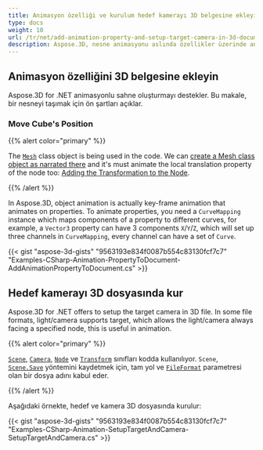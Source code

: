 ```yaml
---
title: Animasyon özelliği ve kurulum hedef kamerayı 3D belgesine ekleyin
type: docs
weight: 10
url: /tr/net/add-animation-property-and-setup-target-camera-in-3d-document/
description: Aspose.3D, nesne animasyonu aslında özellikler üzerinde animasyonlar yapan anahtar çerçeve animasyonudur. Özellikleri canlandırmak için, bir mülkün bileşenlerini farklı eğrilere eşleştiren bir eğrileme örneğine ihtiyacınız vardır, örneğin, bir vector3 özelliği, üç kanalı eğrilemede kuracak 3 bileşen x/y/z'ye sahip olabilir, her kanal bir eğri kümesine sahip olabilir.
---
```

##  **Animasyon özelliğini 3D belgesine ekleyin**
Aspose.3D for .NET animasyonlu sahne oluşturmayı destekler. Bu makale, bir nesneyi taşımak için ön şartları açıklar.
###  **Move Cube's Position**
{{% alert color="primary" %}}

The [`Mesh`](https://reference.aspose.com/3d/net/aspose.threed.entities/mesh) class object is being used in the code. We can [create a Mesh class object as narrated there](/3d/net/create-and-read-an-existing-3d-scene/) and it's must animate the local translation property of the node too: [Adding the Transformation to the Node](/3d/net/adding-transformation-to-the-node/).

{{% /alert %}}

In Aspose.3D, object animation is actually key-frame animation that animates on properties. To animate properties, you need a `CurveMapping` instance which maps components of a property to different curves, for example, a `Vector3` property can have 3 components `X`/`Y`/`Z`, which will set up three channels in `CurveMapping`, every channel can have a set of `Curve`.

{{< gist "aspose-3d-gists" "9563193e834f0087b554c83130fcf7c7" "Examples-CSharp-Animation-PropertyToDocument-AddAnimationPropertyToDocument.cs" >}}
##  **Hedef kamerayı 3D dosyasında kur**
Aspose.3D for .NET offers to setup the target camera in 3D file. In some file formats, light/camera supports target, which allows the light/camera always facing a specified node, this is useful in animation.

{{% alert color="primary" %}}

[`Scene`](https://reference.aspose.com/3d/net/aspose.threed/scene), [`Camera`](https://reference.aspose.com/3d/net/aspose.threed.entities/camera), [`Node`](https://reference.aspose.com/3d/net/aspose.threed/node) ve [`Transform`](https://reference.aspose.com/3d/net/aspose.threed/transform) sınıfları kodda kullanılıyor. `Scene`, [`Scene.Save`](https://reference.aspose.com/3d/net/aspose.threed/scene/methods/save) yöntemini kaydetmek için, tam yol ve [`FileFormat`](https://reference.aspose.com/3d/net/aspose.threed/fileformat) parametresi olan bir dosya adını kabul eder.

{{% /alert %}}

Aşağıdaki örnekte, hedef ve kamera 3D dosyasında kurulur:

{{< gist "aspose-3d-gists" "9563193e834f0087b554c83130fcf7c7" "Examples-CSharp-Animation-SetupTargetAndCamera-SetupTargetAndCamera.cs" >}}
